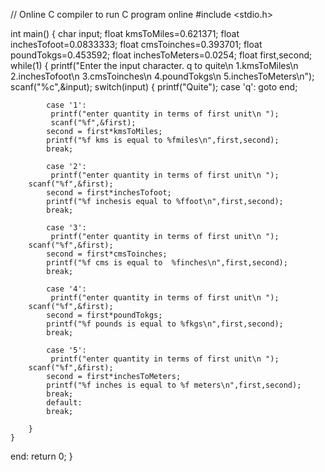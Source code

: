 // Online C compiler to run C program online
#include <stdio.h>

int main() {
    char input;
    float kmsToMiles=0.621371;
    float inchesTofoot=0.0833333;
    float cmsToinches=0.393701;
    float poundTokgs=0.453592;
    float inchesToMeters=0.0254;
    float first,second;
    while(1)
    {
        printf("Enter the input character. q to quite\n 1.kmsToMiles\n 2.inchesTofoot\n  3.cmsToinches\n 4.poundTokgs\n  5.inchesToMeters\n");
        scanf("%c",&input);
        switch(input)
        {
            printf("Quite");
            case 'q':
            goto end;
            
            case '1':
             printf("enter quantity in terms of first unit\n ");
             scanf("%f",&first);
            second = first*kmsToMiles;
            printf("%f kms is equal to %fmiles\n",first,second);
            break;
            
            case '2':
             printf("enter quantity in terms of first unit\n ");
        scanf("%f",&first);
            second = first*inchesTofoot;
            printf("%f inchesis equal to %ffoot\n",first,second);
            break;
            
            case '3':
             printf("enter quantity in terms of first unit\n ");
        scanf("%f",&first);
            second = first*cmsToinches;
            printf("%f cms is equal to  %finches\n",first,second);
            break;
            
            case '4':
             printf("enter quantity in terms of first unit\n ");
        scanf("%f",&first);
            second = first*poundTokgs;
            printf("%f pounds is equal to %fkgs\n",first,second);
            break;
            
            case '5':
             printf("enter quantity in terms of first unit\n ");
        scanf("%f",&first);
            second = first*inchesToMeters;
            printf("%f inches is equal to %f meters\n",first,second);
            break;
            default:
            break;
            
        }
    }
   end:
   return 0;
}
